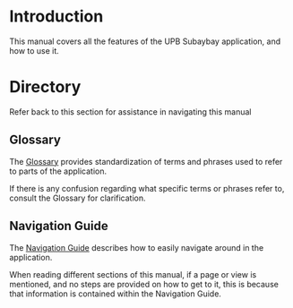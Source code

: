 # Introduction

This manual covers all the features of the UPB Subaybay application, and how to use it.

# Directory

Refer back to this section for assistance in navigating this manual

## Glossary

The [Glossary](./glossary) provides standardization of terms and phrases used to refer to parts of the application.

If there is any confusion regarding what specific terms or phrases refer to, consult the Glossary for clarification.

## Navigation Guide

The [Navigation Guide](./navigation) describes how to easily navigate around in the application.

When reading different sections of this manual, if a page or view is mentioned, and no steps are provided on how to get to it, this is because that information is contained within the Navigation Guide.

